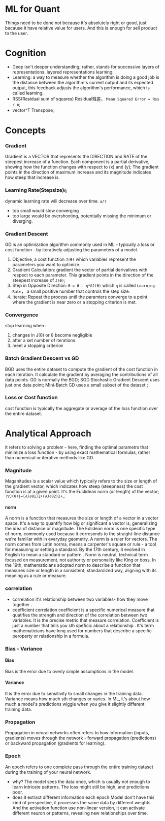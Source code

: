 # ML for Quant
Things need to be done not because it's absolutely right or good, just because it have relative value for users.
And this is enough for sell product to the user.

# Cognition
- Deep isn't deeper understanding; rather, stands for successive layers of representations. layered representations learning.
- Learning: a way to measure whether the algorithm is doing a good job is the distance between the algorithm's current output and its expected output, this feedback adjusts the algorithm's performance, which is called learning.
- RSS(Residual sum of squares)
Residual残差， `Mean Squared Error = Rss / n`;
- vector^T
Transpose，
# Concepts
### Gradient
Gradient is a VECTOR that represents the DIRECTION and RATE of the steepest increase of a function.
Each component is a partial derivative, showing how the function changes with respect to (x) and (y);
The gradient points in the direction of maximum increase and its magnitude indicates how steep that increase is.
### Learning Rate(Stepsize)`η`
dynamic learning rate will decrease over time. `α/τ`
- too small would slow converging
- too large would be overshooting, potentially missing the minimum or diverging.
### Gradient Descent
GD is an optimization algorithm commonly used in ML - typically a loss or cost function - by iteratively adjusting the parameters of a model.
1. Objective, a cost function `J(θ)` which variables represent the parameters you want to optimize.
2. Gradient Calculation: gradient the vector of partial derivatives with respect to each parameter. This gradient points in the direction of the steepest increase of `J(θ)`;
3. Step in Opposite Direction: `θ = θ - η*δJ(θ)` which `η` is called `Learning Rate`， a small positive number that controls the step size.
4. Iterate: Repeat the process until the paramters converge to a point where the gradient is near zero or a stopping criterion is met.
### Convergence
stop learning when :
1. changes in J(θ) or θ become negligible
2. after a set number of iterations
3. meet a stopping criterion

### Batch Gradient Descent vs GD
BGD uses the entire dataset to compute the gradient of the cost function in each iteration.
It calculate the gradient by averaging the contributions of all data points.
GD is normally the BGD;
SGD Stochastic Gradient Descent uses just one data point;
Mini-Batch GD uses a small subset of the dataset ;
### Loss or Cost function
cost function is typically the aggregate or average of the loss function over the entire dataset.
# Analytical Approach
it refers to solving a problem - here, finding the optimal parametrs that minimize a loss function - by using exact mathematical formulas, rather than numerical or iterative methods like GD.
### Magnitude
Maganitudes is a scalar value which typically refers to the size or length of the gradient vector, which indicates how steep (steepness) the cost function is at a given point.
It's the Euclidean norm (or length) of the vector;   `∣∇J(θ)∣=(∂J∂θ1)2+(∂J∂θ2)2+…`
#### norm
A norm is a function that measures the size or length of a vector in a vector space.
It's a way to quantify how big or significant a vector is, generalizing the idea of distance or magnitude.
The Edlidean norm is one specific type of norm, commonly used because it corresonds to the straight-line distance we're familiar with in everyday geometry.
A norm is a ruler for vectors.
The norm comes from Latin norma, means a carpenter's square or rule - a tool for measuring or setting a standard. By the 17th century, it evolved in English to mean a standard or pattern .
Norm is neutral, technical term focused on measurement, not authority or personality like King or boss.
In the 19th, mathematicians adopted norm to describe a function that measures size or length in a sonsistent, standardized way, aligning with its meaning as a rule or measure.

### correlation
- correlation
it's relationship between two variables- how they move together .
- coefficient
correlation coefficient is a specific numerical measure that quatifies the strength and direction of the correlation between two variables.
It is the precise metric that measure correlation.
Coefficient is just a number that tells you sth speficic about a relationship .
It's term mathematicians have long used for numbers that describe a specific peroperty or relationship in a formula.

### Bias - Variance
#### Bias
Bias is the error due to overly simple assumptions in the model.

#### Variance
It is the error due to sensitivity to small changes in the training data.
Variance means how much sth changes or varies.
In ML, it's about how much a model's predictions wiggle when you give it slightly different training data.
### Propagation
Propagation in neural networks often refers to how information (inputs, gradients) moves through the network - forward propagation (predictions) or backward propagation (gradients for learning).
### Epoch
An epoch refers to one complete pass through the entire training dataset during the training of your neural network.
- why?
The model sees the data once, which is usually not enough to learn intricate patterns.
The loss might still be high, and predictions poor.
- does it extract different information each epoch
Model don't have this kind of perspective, it processes the same data by different weights.
And the activation function use non-linear version, it can activate different neuron or patterns, revealing new relationships over time.
